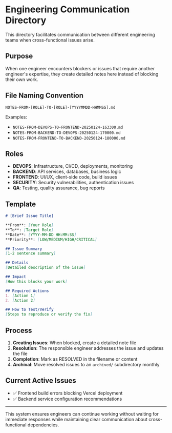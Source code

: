# Engineering Communication Directory

This directory facilitates communication between different engineering teams when cross-functional issues arise.

## Purpose

When one engineer encounters blockers or issues that require another engineer's expertise, they create detailed notes here instead of blocking their own work.

## File Naming Convention

```
NOTES-FROM-[ROLE]-TO-[ROLE]-[YYYYMMDD-HHMMSS].md
```

Examples:
- `NOTES-FROM-DEVOPS-TO-FRONTEND-20250124-163300.md`
- `NOTES-FROM-BACKEND-TO-DEVOPS-20250124-170000.md`
- `NOTES-FROM-FRONTEND-TO-BACKEND-20250124-180000.md`

## Roles

- **DEVOPS**: Infrastructure, CI/CD, deployments, monitoring
- **BACKEND**: API services, databases, business logic
- **FRONTEND**: UI/UX, client-side code, build issues
- **SECURITY**: Security vulnerabilities, authentication issues
- **QA**: Testing, quality assurance, bug reports

## Template

```markdown
# [Brief Issue Title]

**From**: [Your Role]  
**To**: [Target Role]  
**Date**: [YYYY-MM-DD HH:MM:SS]  
**Priority**: [LOW/MEDIUM/HIGH/CRITICAL]

## Issue Summary
[1-2 sentence summary]

## Details
[Detailed description of the issue]

## Impact
[How this blocks your work]

## Required Actions
1. [Action 1]
2. [Action 2]

## How to Test/Verify
[Steps to reproduce or verify the fix]
```

## Process

1. **Creating Issues**: When blocked, create a detailed note file
2. **Resolution**: The responsible engineer addresses the issue and updates the file
3. **Completion**: Mark as RESOLVED in the filename or content
4. **Archival**: Move resolved issues to an `archived/` subdirectory monthly

## Current Active Issues

- ✅ Frontend build errors blocking Vercel deployment
- ✅ Backend service configuration recommendations

---

This system ensures engineers can continue working without waiting for immediate responses while maintaining clear communication about cross-functional dependencies.